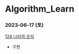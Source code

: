 # Algorithm_Learn
### 2023-06-17 (토)
[124 나라의 숫자](https://school.programmers.co.kr/learn/courses/30/lessons/12899)
- 구현

